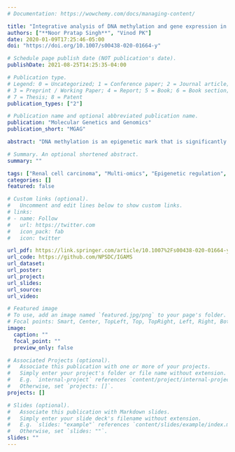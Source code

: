 ```yaml
---
# Documentation: https://wowchemy.com/docs/managing-content/

title: "Integrative analysis of DNA methylation and gene expression in Papillary Renal Cell Carcinoma"
authors: ["**Noor Pratap Singh**", "Vinod PK"]
date: 2020-01-09T17:25:46-05:00
doi: "https://doi.org/10.1007/s00438-020-01664-y"

# Schedule page publish date (NOT publication's date).
publishDate: 2021-08-25T14:25:35-04:00

# Publication type.
# Legend: 0 = Uncategorized; 1 = Conference paper; 2 = Journal article;
# 3 = Preprint / Working Paper; 4 = Report; 5 = Book; 6 = Book section;
# 7 = Thesis; 8 = Patent
publication_types: ["2"]

# Publication name and optional abbreviated publication name.
publication: "Molecular Genetics and Genomics"
publication_short: "MGAG"

abstract: "DNA methylation is an epigenetic mark that is significantly altered in cancer. Interpreting the functional consequences of DNA methylation requires integration of multiple forms of data. The recent advancement in the next generation sequencing can help to decode this relationship and in biomarker discovery. In this study, we investigated the methylation patterns of Papillary renal cell carcinoma (PRCC) and its relationship with the gene expression using The Cancer Genome Atlas (TCGA) multi-omics data. We found that the promoter and body of tumor suppressor genes, microRNAs and gene clusters and families including cadherins, protocadherins, claudins and collagens are hypermethylated in PRCC. Hypomethylated genes in PRCC are associated with the immune function. The gene expression of several novel candidate genes including interleukin receptor IL17RE and immune checkpoint genes HHLA2, SIRPA and HAVCR2 shows significant correlation with the DNA methylation. We also developed machine learning models using features extracted from single and multi-omics data to distinguish early and late stages of PRCC. A comparative study of different feature selection algorithms, predictive models, data integration techniques and representations of methylation data was performed. The Group Lasso (GL) model using both the gene expression and DNA methylation features shows the overall best performance in distinguishing tumor stages. In summary, our study identifies PRCC driver genes and proposes predictive models based on both DNA methylation and gene expression. These results on PRCC will aid in targeted experiments and provide a strategy to improve the classification accuracy of tumor stages."

# Summary. An optional shortened abstract.
summary: ""

tags: ["Renal cell carcinoma", "Multi-omics", "Epigenetic regulation", "RNASeq", "Data integration", "Multiple kernel learning", "Tumor stage prediction"]
categories: []
featured: false

# Custom links (optional).
#   Uncomment and edit lines below to show custom links.
# links:
# - name: Follow
#   url: https://twitter.com
#   icon_pack: fab
#   icon: twitter

url_pdf: https://link.springer.com/article/10.1007%2Fs00438-020-01664-y
url_code: https://github.com/NPSDC/IGAMS
url_dataset:
url_poster:
url_project:
url_slides:
url_source:
url_video:

# Featured image
# To use, add an image named `featured.jpg/png` to your page's folder. 
# Focal points: Smart, Center, TopLeft, Top, TopRight, Left, Right, BottomLeft, Bottom, BottomRight.
image:
  caption: ""
  focal_point: ""
  preview_only: false

# Associated Projects (optional).
#   Associate this publication with one or more of your projects.
#   Simply enter your project's folder or file name without extension.
#   E.g. `internal-project` references `content/project/internal-project/index.md`.
#   Otherwise, set `projects: []`.
projects: []

# Slides (optional).
#   Associate this publication with Markdown slides.
#   Simply enter your slide deck's filename without extension.
#   E.g. `slides: "example"` references `content/slides/example/index.md`.
#   Otherwise, set `slides: ""`.
slides: ""
---
```

